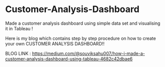 # Customer-Analysis-Dashboard
Made a customer analysis dashboard using simple data set and visualising it in Tableau !

Here is my blog which contains step by step procedure on how to create your own CUSTOMER ANALYSIS DASHBOARD!!

BLOG LINK :
https://medium.com/@souviksahu007/how-i-made-a-customer-analysis-dashboard-using-tableau-4682c42dbae6
